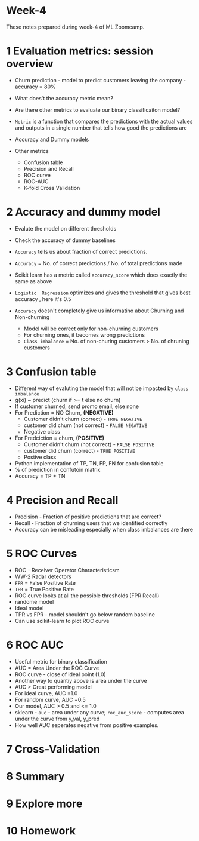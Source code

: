 # Week-4
These notes prepared during week-4 of ML Zoomcamp. 

# 1 Evaluation metrics: session overview
- Churn prediction - model to predict customers leaving the company - accuracy = 80%
- What does't the accuracy metric mean? 
- Are there other metrics to evaluate our binary classificaiton model? 
- `Metric` is a function that compares the predictions with the actual values and outputs in a single number that tells how good the predictions are

- Accuracy and Dummy models 
- Other metrics 
    - Confusion table 
    - Precision and Recall 
    - ROC curve
    - ROC-AUC 
    - K-fold Cross Validation 

# 2 Accuracy and dummy model
- Evalute the model on different thresholds 
- Check the accuracy of dummy baselines

- `Accuracy` tells us about fraction of correct predictions. 
- `Accuracy` = No. of correct predictions / No. of total predictions made
- Scikit learn has a metric called `accuracy_score` which does exactly the same as above 
- `Logistic  Regression` optimizes and gives the threshold that gives best accuracy , here it's 0.5
- `Accuracy` doesn't completely give us informatino about Churning and Non-churning 
    - Model will be correct only for non-churning customers
    - For churning ones, it becomes wrong predictions
    - `Class imbalance`  = No. of non-churing customers > No. of chruning customers 

# 3 Confusion table
- Different way of evaluting the model that will not be impacted by `class imbalance`
- g(xi) ~ predict (churn if >= t else no churn)
- If customer churned, send promo email, else none 
- For Prediction = NO Churn, **(NEGATIVE)**
    - Customer didn't churn (correct) - `TRUE NEGATIVE`
    - customer did churn (not correct) - `FALSE NEGATIVE`
    - Negative class
- For Predciction = churn, **(POSITIVE)**
    - Customer didn't churn (not correct) - `FALSE POSITIVE`
    - customer did churn (correct) - `TRUE POSITIVE`
    - Postive class
- Python implementation of TP, TN, FP, FN for confusion table
- % of prediction in confutoin matrix
- Accuracy = TP + TN 

# 4 Precision and Recall
- Precision - Fraction of positive predictions that are correct? 
- Recall - Fraction of churning users that we identified correctly
- Accuracy can be misleading especially when class imbalances are there


# 5 ROC Curves
- ROC - Receiver Operator Characteristicsm
- WW-2 Radar detectors
- `FPR` = False Positive Rate
- `TPR` = True Positive Rate
- ROC curve looks at all the possible thresholds (FPR Recall)
- randome model 
- Ideal model 
- TPR vs FPR - model shouldn't go below random baseline
- Can use scikit-learn to plot ROC curve


# 6 ROC AUC
- Useful metric for binary classification 
- AUC = Area Under the ROC Curve
- ROC curve -  close of ideal point (1.0)
- Another way to quantiy above is area under the curve 
- AUC > Great performing model 
- For ideal curve, AUC =1.0
- For random curve, AUC =0.5
- Our model, AUC > 0.5 and <= 1.0
- sklearn - `auc` - area under any curve; `roc_auc_score` - computes area under the curve from y_val, y_pred
- How well AUC seperates negative from positive examples. 


# 7 Cross-Validation

# 8 Summary

# 9 Explore more

# 10 Homework
